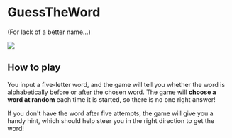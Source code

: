 # GuessTheWord

(For lack of a better name...)

![](https://i.ibb.co/Sx79SG6/Screenshot-2023-12-31-230921.png)

## How to play

You input a five-letter word, and the game will tell you whether the word is alphabetically before or after the chosen word. The game will **choose a word at random** each time it is started, so there is no one right answer!

If you don't have the word after five attempts, the game will give you a handy hint, which should help steer you in the right direction to get the word!